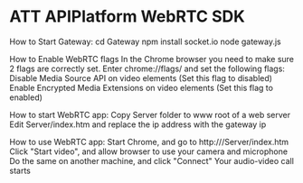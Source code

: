 ATT APIPlatform WebRTC SDK
==========================

How to Start Gateway:
cd Gateway
npm install socket.io
node gateway.js

How to Enable WebRTC flags
In the Chrome browser you need to make sure 2 flags are correctly set.
Enter chrome://flags/ and set the following flags: 
Disable Media Source API on video elements (Set this flag to disabled)
Enable Encrypted Media Extensions on video elements (Set this flag to enabled)

How to start WebRTC app:
Copy Server folder to www root of a web server
Edit Server/index.htm and replace the ip address with the gateway ip

  <script src="http://<gateway ip>:1337/socket.io/socket.io.js"></script>
  <script>
  // create socket
      var socket = io.connect('http://<gateway ip>:1337/');
  ...
  </script>

How to use WebRTC app:
Start Chrome, and go to http://<webserver ip>/Server/index.htm
Click "Start video", and allow browser to use your camera and microphone
Do the same on another machine, and click "Connect"
Your audio-video call starts